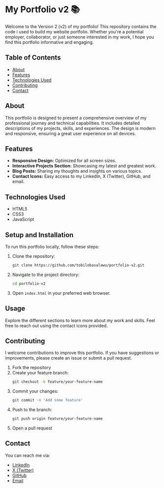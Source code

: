 
# My Portfolio v2 📚

Welcome to the Version 2 (v2) of my portfolio! This repository contains the code i used to build my website portfolio. Whether you're a potential employer, collaborator, or just someone interested in my work, I hope you find this portfolio informative and engaging.


## Table of Contents

- [About](#about)
- [Features](#features)
- [Technologies Used](#technologies-used)
- [Contributing](#contributing)
- [Contact](#contact)

## About

This portfolio is designed to present a comprehensive overview of my professional journey and technical capabilities. It includes detailed descriptions of my projects, skills, and experiences. The design is modern and responsive, ensuring a great user experience on all devices.

## Features

- **Responsive Design:** Optimized for all screen sizes.
- **Interactive Projects Section:** Showcasing my latest and greatest work.
- **Blog Posts:** Sharing my thoughts and insights on various topics.
- **Contact Icons:** Easy access to my LinkedIn, X (Twitter), GitHub, and email.

## Technologies Used

- HTML5
- CSS3
- JavaScript


## Setup and Installation

To run this portfolio locally, follow these steps:

1. Clone the repository:
   ```bash
   git clone https://github.com/tobilobasalawu/portfolio-v2.git
   ```
2. Navigate to the project directory:
   ```bash
   cd portfolio-v2
   ```
3. Open `index.html` in your preferred web browser.

## Usage

Explore the different sections to learn more about my work and skills. Feel free to reach out using the contact icons provided.

## Contributing

I welcome contributions to improve this portfolio. If you have suggestions or improvements, please create an issue or submit a pull request.

1. Fork the repository
2. Create your feature branch:
   ```bash
   git checkout -b feature/your-feature-name
   ```
3. Commit your changes:
   ```bash
   git commit -m 'Add some feature'
   ```
4. Push to the branch:
   ```bash
   git push origin feature/your-feature-name
   ```
5. Open a pull request

## Contact

You can reach me via:

- [LinkedIn](https://www.linkedin.com/in/oluwatobi-s/)
- [X (Twitter)](https://x.com/SalawuToby)
- [GitHub](https://github.com/tobilobasalawu)
- [Email](mailto:tobisal.dev@gmail.com)
